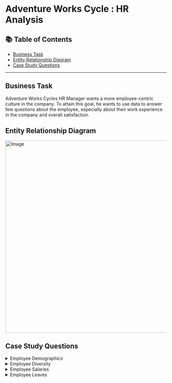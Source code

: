 # Adventure Works Cycle : HR Analysis


## 📚 Table of Contents
- [Business Task](#business-task)
- [Entity Relationship Diagram](#entity-relationship-diagram)
- [Case Study Questions](#case-study-questions)


***

## Business Task
Adventure Works Cycles HR Manager wants a more employee-centric culture in the company. To attain this goal, he wants to use data to answer few questions about the employee, especially about their work experience in the company and overall satisfaction.

## Entity Relationship Diagram
<img src="https://user-images.githubusercontent.com/119062221/211286194-e8166399-e946-4c95-8520-0fc1ac668636.jpg" alt="Image" width="550" height="600" >

## Case Study Questions

<details>
<summary>
Employee Demographics
</summary>

1. What is the total number of employees in the company? 
2. What is the number of employees by department? 
3. What is the number of employees by region?
4. What is the number of employees by gender?
5. What is the number of employees by organization level?
6. What is the number of employees by Tenure range level?
7. What the average age of employee? find the youngest and the oldest employeed
8. What are the marital status percentage in the company?
9. What is the number of employees by shift?

</details>

<details>
<summary>
Employee Diversity
</summary>

1. What is the percentage of gender by department?
2. What is the percentage of gender by region?
3. What is the percentage of gender by organization level?
4. What is the percentage of gender by tenure range?
5. What is the percentage of gender by age?

</details>

<details>
<summary>
Employee Salaries
</summary>
  
1. What is the  total annual salary in the company?
2. What is the  average annual salary in the company?
3. What is the number of employee by annual salary range?
4. What is the average annual salary by department?
5. What is the  average annual salary by region?
6. What is the  average annual salary by organization level?
7. What is the  average annual salary by tenure range?
8. What is the  average annual salary by age?
9. What is the  average annual salary by gender?
10. Which get a promotion or pay raise since hired?

</details>

<details>
<summary>
Employee Leaves
</summary>
  
1. What is the  total leaving hour for all employee?
2. What is the  average sick leaves hour in the company?
3. What is the  average vacations hour in the company?
4. What is the  average sick leaves hour by department?
5. What is the  average sick leaves hour by organization level?
6. What is the  average sick leaves hour by gender?
7. What is the  average sick leaves hour by age range?
8. What is the  average vacations hour by department?
9. What is the  average vacations hour by organization level?
10. What is the  average vacations hour by gender?
11. What is the  average vacations hour by age renge?

</details>

